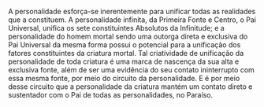 ﻿A personalidade esforça-se inerentemente para unificar todas as realidades que a constituem. A personalidade infinita, da Primeira Fonte e Centro, o Pai Universal, unifica os sete constituintes Absolutos da Infinitude; e a personalidade do homem mortal sendo uma outorga direta e exclusiva do Pai Universal da mesma forma possui o potencial para a unificação dos fatores constituintes da criatura mortal. Tal criatividade de unificação da personalidade de toda criatura é uma marca de nascença da sua alta e exclusiva fonte, além de ser uma evidência do seu contato ininterrupto com essa mesma fonte, por meio do circuito da personalidade. E é por meio desse circuito que a personalidade da criatura mantém um contato direto e sustentador com o Pai de todas as personalidades, no Paraíso.
